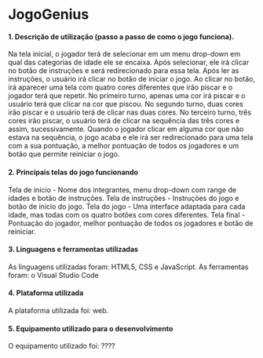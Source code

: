 # JogoGenius

#### 1. Descrição de utilização (passo a passo de como o jogo funciona).

Na tela inicial, o jogador terá de selecionar em um menu drop-down em qual das categorias de idade ele se encaixa.
Após selecionar, ele irá clicar no botão de instruções e será redirecionado para essa tela.
Após ler as instruções, o usuário irá clicar no botão de iniciar o jogo.
Ao clicar no botão, irá aparecer uma tela com quatro cores diferentes que irão piscar e o jogador terá que repetir.
No primeiro turno, apenas uma cor irá piscar e o usuário terá que clicar na cor que piscou.
No segundo turno, duas cores irão piscar e o usuário terá de clicar nas duas cores.
No terceiro turno, três cores irão piscar, o usuário terá de clicar na sequência das três cores e assim, sucessivamente.
Quando o jogador clicar em alguma cor que não estava na sequência, o jogo acaba e ele irá ser redirecionado para uma
tela com a sua pontuação, a melhor pontuação de todos os jogadores e um botão que permite reiniciar o jogo.

#### 2. Principais telas do jogo funcionando

Tela de inicio - Nome dos integrantes, menu drop-down com range de idades e botão de instruções.
Tela de instruções - Instruções do jogo e botão de inicio do jogo.
Tela do jogo - Uma interface adaptada para cada idade, mas todas com os quatro botões com cores diferentes.
Tela final - Pontuação do jogador, melhor pontuação de todos os jogadores e botão de reiniciar.

#### 3. Linguagens e ferramentas utilizadas

As linguagens utilizadas foram: HTML5, CSS e JavaScript.
As ferramentas foram: o Visual Studio Code

#### 4. Plataforma utilizada

A plataforma utilizada foi: web.


#### 5. Equipamento utilizado para o desenvolvimento

O equipamento utilizado foi: ????
